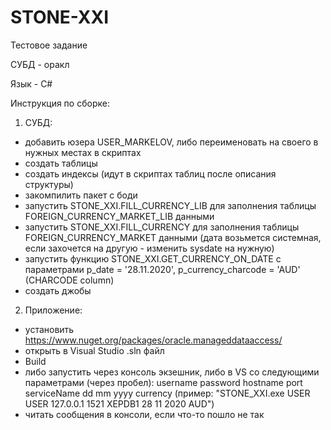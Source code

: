 # STONE-XXI
Тестовое задание

СУБД - оракл

Язык - С#

Инструкция по сборке:
1) СУБД:
  - добавить юзера USER_MARKELOV, либо переименовать на своего в нужных местах в скриптах
  - создать таблицы
  - создать индексы (идут в скриптах таблиц после описания структуры)
  - закомпилить пакет с боди
  - запустить STONE_XXI.FILL_CURRENCY_LIB для заполнения таблицы FOREIGN_CURRENCY_MARKET_LIB данными
  - запустить STONE_XXI.FILL_CURRENCY для заполнения таблицы FOREIGN_CURRENCY_MARKET данными (дата возьмется системная, если захочется на другую - изменить sysdate на нужную)
  - запустить функцию STONE_XXI.GET_CURRENCY_ON_DATE с параметрами p_date = '28.11.2020', p_currency_charcode = 'AUD' (CHARCODE column)
  - создать джобы
  
2) Приложение:
  - установить https://www.nuget.org/packages/oracle.manageddataaccess/
  - открыть в Visual Studio .sln файл
  - Build
  - либо запустить через консоль экзешник, либо в VS со следующими параметрами (через пробел): 
      username password hostname port serviceName dd mm yyyy currency (пример: "STONE_XXI.exe USER USER 127.0.0.1 1521 XEPDB1 28 11 2020 AUD")
  - читать сообщения в консоли, если что-то пошло не так
